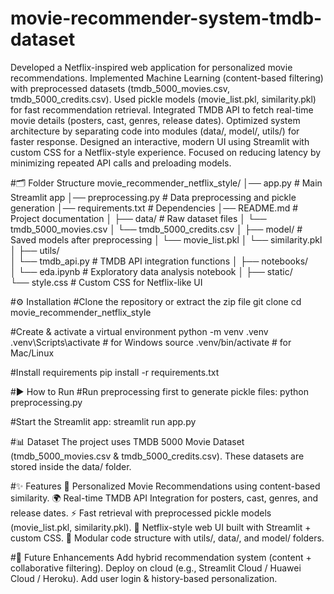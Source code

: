 # movie-recommender-system-tmdb-dataset
Developed a Netflix-inspired web application for personalized movie recommendations.
Implemented Machine Learning (content-based filtering) with preprocessed datasets (tmdb_5000_movies.csv, tmdb_5000_credits.csv).
Used pickle models (movie_list.pkl, similarity.pkl) for fast recommendation retrieval.
Integrated TMDB API to fetch real-time movie details (posters, cast, genres, release dates).
Optimized system architecture by separating code into modules (data/, model/, utils/) for faster response.
Designed an interactive, modern UI using Streamlit with custom CSS for a Netflix-style experience.
Focused on reducing latency by minimizing repeated API calls and preloading models.

#🗂️ Folder Structure
movie_recommender_netflix_style/
│── app.py                 # Main Streamlit app
│── preprocessing.py        # Data preprocessing and pickle generation
│── requirements.txt        # Dependencies
│── README.md               # Project documentation
│
├── data/                   # Raw dataset files
│     └── tmdb_5000_movies.csv
│     └── tmdb_5000_credits.csv
│
├── model/                  # Saved models after preprocessing
│     └── movie_list.pkl
│     └── similarity.pkl
│
├── utils/                  
│     └── tmdb_api.py       # TMDB API integration functions
│
├── notebooks/              
│     └── eda.ipynb         # Exploratory data analysis notebook
│
├── static/                 
      └── style.css         # Custom CSS for Netflix-like UI

#⚙️ Installation
#Clone the repository or extract the zip file
git clone <repo-link>
cd movie_recommender_netflix_style

#Create & activate a virtual environment
python -m venv .venv
.venv\Scripts\activate   # for Windows
source .venv/bin/activate  # for Mac/Linux

#Install requirements
pip install -r requirements.txt

#▶️ How to Run
#Run preprocessing first to generate pickle files:
python preprocessing.py

#Start the Streamlit app:
streamlit run app.py

#📊 Dataset
The project uses TMDB 5000 Movie Dataset (tmdb_5000_movies.csv & tmdb_5000_credits.csv).
These datasets are stored inside the data/ folder.

#✨ Features
🎥 Personalized Movie Recommendations using content-based similarity.
🌍 Real-time TMDB API Integration for posters, cast, genres, and release dates.
⚡ Fast retrieval with preprocessed pickle models (movie_list.pkl, similarity.pkl).
🎨 Netflix-style web UI built with Streamlit + custom CSS.
📂 Modular code structure with utils/, data/, and model/ folders.

#🚀 Future Enhancements
Add hybrid recommendation system (content + collaborative filtering).
Deploy on cloud (e.g., Streamlit Cloud / Huawei Cloud / Heroku).
Add user login & history-based personalization.
